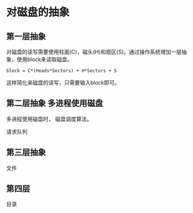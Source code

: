 # 对磁盘的抽象

## 第一层抽象

对磁盘的读写需要使用柱面(C)，磁头(H)和扇区(S)。通过操作系统增加一层抽象，使用block来读取磁盘。

```
block = C*(Heads*Sectors) + H*Sectors + S
```

这样简化来磁盘的读写，只需要输入block即可。



## 第二层抽象 多进程使用磁盘

多进程使用磁盘时， 磁盘调度算法。

请求队列



## 第三层抽象

文件



## 第四层

目录

